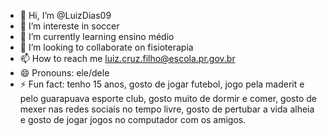 - 👋 Hi, I’m @LuizDias09
- 👀 I’m intereste in soccer
- 🌱 I’m currently learning ensino médio
- 💞️ I’m looking to collaborate on fisioterapia
- 📫 How to reach me luiz.cruz.filho@escola.pr.gov.br
- 😄 Pronouns: ele/dele
- ⚡ Fun fact: tenho 15 anos, gosto de jogar futebol, jogo pela maderit e pelo guarapuava esporte club, gosto muito de dormir e comer, gosto de mexer nas redes sociais no tempo livre, gosto de pertubar a vida alheia e gosto de jogar jogos no computador com os amigos.

<!---
LuizDias09/LuizDias09 is a ✨ special ✨ repository because its `README.md` (this file) appears on your GitHub profile.
You can click the Preview link to take a look at your changes.
--->
